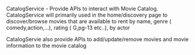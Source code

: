 CatalogService - Provide APIs to interact with Movie Catalog. CatalogService will primarily used in the home/discovery page to
discover/browse movies that are available to rent by name, genre ( comedy,action,...), rating ( G,pg-13 etc..), by actor

CatalogServie also provide APIs to add/update/remove movies and movie information to the movie catalog
